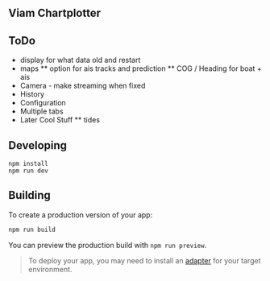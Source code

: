 ## Viam Chartplotter

## ToDo
* display for what data old and restart
* maps
** option for ais tracks and prediction
** COG / Heading for boat + ais
* Camera - make streaming when fixed
* History
* Configuration
* Multiple tabs
* Later Cool Stuff
** tides


## Developing

```
npm install
npm run dev
```

## Building

To create a production version of your app:

```bash
npm run build
```

You can preview the production build with `npm run preview`.

> To deploy your app, you may need to install an [adapter](https://kit.svelte.dev/docs/adapters) for your target environment.
